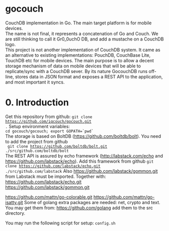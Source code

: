 # gocouch
CouchDB implementation in Go. The main target platform is for mobile devices.  
The name is not final, it represents a concatenation of Go and Couch. We are still thinking to call it Gr0_0uchO DB, and add a mustache on a CouchDB logo.  
This project is not another implementation of CouchDB system. It came as an alternative to existing implementations: PouchDB, CouchBase Lite, TouchDB etc for mobile devices.
The main purpose is to allow a decent storage mechanism of data on mobile devices that will be able to replicate/sync with a CouchDB sever. 
By its nature GocouchDB runs off-line, stores data in JSON format and exposes a REST API to the application, and most important it syncs.

# 0. Introduction
Get this repository from github: <code>git clone https://github.com/iqcouch/gocouch.git .</code>
Setup environment variables:  
<code>cd gocouch/gocouch; export GOPATH=\`pwd\`</code>  
The storage is based on BoltDB (https://github.com/boltdb/bolt). You need to add the project from github  
<code> 
git clone https://github.com/boltdb/bolt.git ./src/github.com/boltdb/bolt
</code>  
The REST API is assured by echo framework (http://labstack.com/echo and https://github.com/labstack/echo). Add this framework from github <code>git clone https://github.com/labstack/echo.git ./src/github.com/labstack</code>  Also https://github.com/labstack/gommon.git from Labstack must be imported. Together with: 
https://github.com/labstack/echo.git
https://github.com/labstack/gommon.git

https://github.com/mattn/go-colorable.git
https://github.com/mattn/go-isatty.git
Some of golang extra packages are needed: net, crypto and text. You may get them from: https://github.com/golang add them to the src directory.

You may run the following script for setup: `config.sh`
